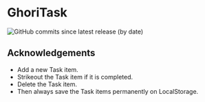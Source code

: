 # GhoriTask

![GitHub commits since latest release (by date)](https://img.shields.io/github/commits-since/yashghori/GMusic/latest?color=44CC11&style=flat-round)

## Acknowledgements

- Add a new Task item.
- Strikeout the Task item if it is completed.
- Delete the Task item.
- Then always save the Task items permanently on LocalStorage.
  
